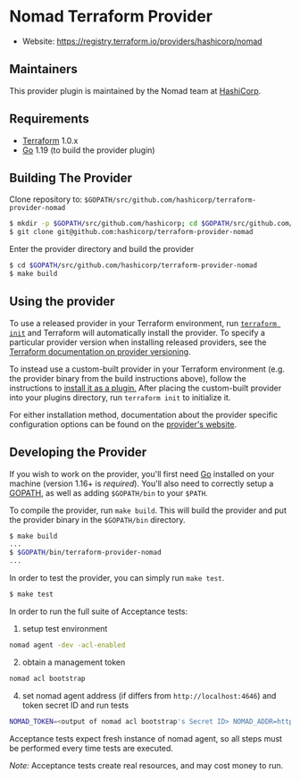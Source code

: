 Nomad Terraform Provider
========================

- Website: https://registry.terraform.io/providers/hashicorp/nomad

Maintainers
-----------

This provider plugin is maintained by the Nomad team at [HashiCorp](https://www.hashicorp.com/).

Requirements
------------

-	[Terraform](https://www.terraform.io/downloads.html) 1.0.x
-	[Go](https://golang.org/doc/install) 1.19 (to build the provider plugin)

Building The Provider
---------------------

Clone repository to: `$GOPATH/src/github.com/hashicorp/terraform-provider-nomad`

```sh
$ mkdir -p $GOPATH/src/github.com/hashicorp; cd $GOPATH/src/github.com/hashicorp
$ git clone git@github.com:hashicorp/terraform-provider-nomad
```

Enter the provider directory and build the provider

```sh
$ cd $GOPATH/src/github.com/hashicorp/terraform-provider-nomad
$ make build
```

Using the provider
----------------------

To use a released provider in your Terraform environment, run [`terraform init`](https://www.terraform.io/docs/commands/init.html) and Terraform will automatically install the provider. To specify a particular provider version when installing released providers, see the [Terraform documentation on provider versioning](https://www.terraform.io/docs/configuration/providers.html#version-provider-versions).

To instead use a custom-built provider in your Terraform environment (e.g. the provider binary from the build instructions above), follow the instructions to [install it as a plugin.](https://www.terraform.io/docs/plugins/basics.html#installing-plugins) After placing the custom-built provider into your plugins directory,  run `terraform init` to initialize it.

For either installation method, documentation about the provider specific configuration options can be found on the [provider's website](https://www.terraform.io/docs/providers/nomad/).

Developing the Provider
---------------------------

If you wish to work on the provider, you'll first need [Go](http://www.golang.org) installed on your machine (version 1.16+ is *required*). You'll also need to correctly setup a [GOPATH](http://golang.org/doc/code.html#GOPATH), as well as adding `$GOPATH/bin` to your `$PATH`.

To compile the provider, run `make build`. This will build the provider and put the provider binary in the `$GOPATH/bin` directory.

```sh
$ make build
...
$ $GOPATH/bin/terraform-provider-nomad
...
```

In order to test the provider, you can simply run `make test`.

```sh
$ make test
```

In order to run the full suite of Acceptance tests:

1. setup test environment
  ```sh
  nomad agent -dev -acl-enabled
  ```

2. obtain a management token
  ```sh
  nomad acl bootstrap
  ```

4. set nomad agent address (if differs from `http://localhost:4646`) and token secret ID and run tests
  ```sh
  NOMAD_TOKEN=<output of nomad acl bootstrap's Secret ID> NOMAD_ADDR=http://<host>:<port> make testacc
  ```

Acceptance tests expect fresh instance of nomad agent, so all steps must be performed every time tests are executed.

*Note:* Acceptance tests create real resources, and may cost money to run.
